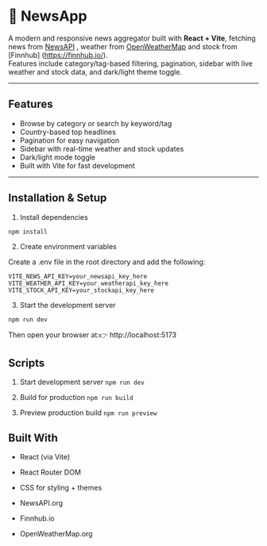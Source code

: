 # 📰 NewsApp

A modern and responsive news aggregator built with **React + Vite**, fetching news from [NewsAPI](https://newsapi.org/) , weather from [OpenWeatherMap](https://openweathermap.org/) and stock from [Finnhub] (https://finnhub.io/).  
Features include category/tag-based filtering, pagination, sidebar with live weather and stock data, and dark/light theme toggle.

---

##  Features

- Browse by category or search by keyword/tag
- Country-based top headlines
- Pagination for easy navigation
- Sidebar with real-time weather and stock updates
- Dark/light mode toggle
- Built with Vite for fast development

---



## Installation & Setup

1. Install dependencies
```bash
npm install
```

2. Create environment variables

Create a .env file in the root directory and add the following:
```
VITE_NEWS_API_KEY=your_newsapi_key_here
VITE_WEATHER_API_KEY=your_weatherapi_key_here
VITE_STOCK_API_KEY=your_stockapi_key_here
```
3. Start the development server
```
npm run dev
```
Then open your browser at:👉 http://localhost:5173

## Scripts

1. Start development server
```npm run dev```

2. Build for production
```npm run build```

3. Preview production build
```npm run preview```

## Built With

- React (via Vite)

- React Router DOM

- CSS for styling + themes

- NewsAPI.org

- Finnhub.io

- OpenWeatherMap.org
